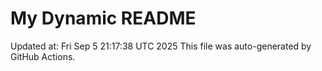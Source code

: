 # My Dynamic README
Updated at: Fri Sep  5 21:17:38 UTC 2025
This file was auto-generated by GitHub Actions.
